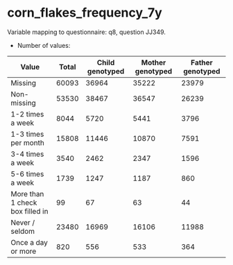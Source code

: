 # corn_flakes_frequency_7y
Variable mapping to questionnaire: q8, question JJ349.
- Number of values:

| Value | Total | Child genotyped | Mother genotyped | Father genotyped |
| ----- | ----- | --------------- | ---------------- | ---------------- |
| Missing | 60093 | 36964 | 35222 | 23979 |
| Non-missing | 53530 | 38467 | 36547 | 26239 |
| 1-2 times a week | 8044 | 5720 | 5441 |3796 |
| 1-3 times per month | 15808 | 11446 | 10870 |7591 |
| 3-4 times a week | 3540 | 2462 | 2347 |1596 |
| 5-6 times a week | 1739 | 1247 | 1187 |860 |
| More than 1 check box filled in | 99 | 67 | 63 |44 |
| Never / seldom | 23480 | 16969 | 16106 |11988 |
| Once a day or more | 820 | 556 | 533 |364 |



